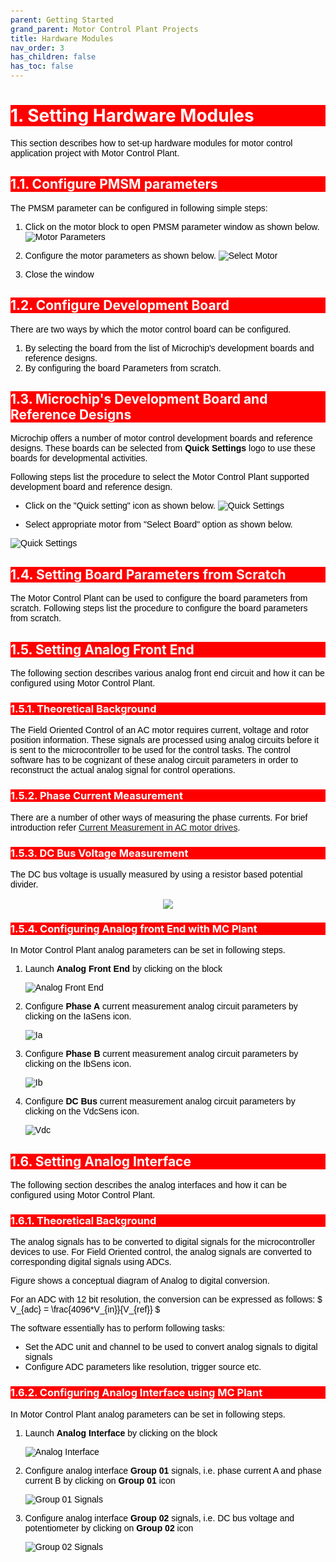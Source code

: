 ```yaml
---
parent: Getting Started
grand_parent: Motor Control Plant Projects
title: Hardware Modules
nav_order: 3
has_children: false
has_toc: false
--- 
```

<!-- Styling  -->
<style>
 body {
        counter-reset: h1;
        padding: 20px;
    }

   h1 {
        background-color: red;
        color: white;
        counter-reset: h2
    }

    h2 {
        background-color: red;
        color: white;
        counter-reset: h3
    }

    h3 {
        background-color: red;
        color: white;
        counter-reset: h4
    }

    h1:before {
        background-color: red;
        color: white;
        counter-increment: h1;
        content: counter(h1) ". "
    }

    h2:before {
        background-color: red;
        color: white;
        counter-increment: h2;
        content: counter(h1) "." counter(h2) ". "
    }

    h3:before {
        background-color: red;
        color: white;
        counter-increment: h3;
        content: counter(h1) "." counter(h2) "." counter(h3) ". "
    }

    h4:before {
        background-color: red;
        color: white;
        counter-increment: h4;
        content: counter(h1) "." counter(h2) "." counter(h3) "." counter(h4) ". "
    }
    p{
        color: black;
        font-family: "Arial", Helvetica, sans-serif;
    }

    article {
        max-width: 50em;
        background: white;
        padding: 2em;
        margin: 1em auto;
    }

    .table-of-contents {
        float: right;
        width: 40%;
        background: #eee;
        font-size: 0.8em;
        padding: 1em 2em;
        margin: 0 0 0.5em 0.5em;
    }
    .table-of-contents ul {
        padding: 0;
    }
    .table-of-contents li {
        margin: 0 0 0.25em 0;
    }
    .table-of-contents a {
        text-decoration: none;
    }
    .table-of-contents a:hover,
    .table-of-contents a:active {
        text-decoration: underline;
    }

    h3:target {
        animation: highlight 1s ease;
    }

    @keyframes highlight {
    from { background: yellow; }
    to { background: white; }
    }

    li{
        color: black;
        font-family: "Arial", Helvetica, sans-serif;
    }

    table{
        color: black;
        font-family: "Arial", Helvetica, sans-serif;
    }

    }
}
</style>

# Setting Hardware Modules
This section describes how to set-up hardware modules for motor control application project with Motor Control Plant.

## Configure PMSM parameters
The PMSM parameter can be configured in following simple steps:

1.  Click on the motor block to open PMSM parameter window as shown below.
![Motor Parameters](images/motor_parameters_01.jpg "Motor Parameters")

2. Configure the motor parameters as shown below.
![Select Motor](images/motor_parameters_02.JPG "Select Motor")

3. Close the window 
## Configure Development Board
There are two ways by which the motor control board can be configured.
1. By selecting the board from the list of Microchip's development boards and reference designs.
2. By configuring the board Parameters from scratch.

## Microchip's Development Board and Reference Designs
Microchip offers a number of motor control development boards and reference designs. These boards can be selected from **Quick Settings** logo to use these boards for developmental activities. 

Following steps list the procedure to select the Motor Control Plant supported development board and reference design.

- Click on the "Quick setting" icon as shown below.
![Quick Settings](images/quick_settings.jpg "Quick Settings")

- Select appropriate motor from "Select Board" option as shown below.

![Quick Settings](images/quick_settings_01.png "Quick Settings")


## Setting Board Parameters from Scratch
The Motor Control Plant can be used to configure the board parameters from scratch. Following steps list the procedure to configure the board parameters from scratch.

## Setting Analog Front End 
The following section describes various analog front end circuit and how it can be configured using Motor Control Plant.

### Theoretical Background
The Field Oriented Control of an AC motor requires current, voltage and rotor position information. These signals are processed using analog circuits before it is sent to the microcontroller to be used for the control tasks. The control software has to be cognizant of these analog circuit parameters in order to reconstruct the actual analog signal for control operations.

### Phase Current Measurement
There are a number of other ways of measuring the phase currents. For brief introduction refer [Current Measurement in AC motor drives](current_measurement.md). 


### DC Bus Voltage Measurement
The DC bus voltage is usually measured by using a resistor based potential divider.
 
<!-- $
V_{DC} = \frac{R_{BOTTOM} + R_{TOP}}{R_{BOTTOM}}V_{o}
$ --> 
<p align = center>
<img style="transform: translateY(0.1em); background: white;" src="..\..\..\..\svg\aR7vmVqBu4.svg">
</p>


### Configuring Analog front End with MC Plant
In Motor Control Plant analog parameters can be set in following steps.

1. Launch **Analog Front End** by clicking on the block

    ![Analog Front End](images/analog_front_end.jpg "Analog Front End")

2. Configure **Phase A** current measurement analog circuit parameters by clicking on the IaSens icon.

    ![Ia](images/analog_front_end_ia.jpg "Ia")

2. Configure **Phase B** current measurement analog circuit parameters by clicking on the IbSens icon.

    ![Ib](images/analog_front_end_ib.jpg "Ib")

2. Configure **DC Bus** current measurement analog circuit parameters by clicking on the VdcSens icon.

    ![Vdc](images/analog_front_end_vdc.jpg "Vdc")



## Setting Analog Interface
The following section describes the analog interfaces and how it can be configured using Motor Control Plant.

### Theoretical Background
The analog signals has to be converted to digital signals for the microcontroller devices to use. For Field Oriented control, the analog signals are converted to corresponding digital signals using ADCs. 

Figure shows a conceptual diagram of Analog to digital conversion.


For an ADC with 12 bit resolution, the conversion can be expressed as follows:
$
V_{adc} = \frac{4096*V_{in}}{V_{ref}}
$

The software essentially has to perform following tasks:
- Set the ADC unit and channel to be used to convert analog signals to digital signals
- Configure ADC parameters like resolution, trigger source etc.

### Configuring Analog Interface using MC Plant
In Motor Control Plant analog parameters can be set in following steps.

1. Launch **Analog Interface** by clicking on the block

    ![Analog Interface](images/analog_interface.jpg "Analog Interface")

2. Configure analog interface **Group 01** signals, i.e. phase current A and phase current B by clicking on **Group 01** icon

    ![Group 01 Signals](images/analog_interface_group_01.jpg "Group 01 Signals")

3. Configure analog interface **Group 02** signals, i.e. DC bus voltage and potentiometer by clicking on **Group 02** icon

    ![Group 02 Signals](images/analog_interface_group_02.jpg "Group 02 Signals")


